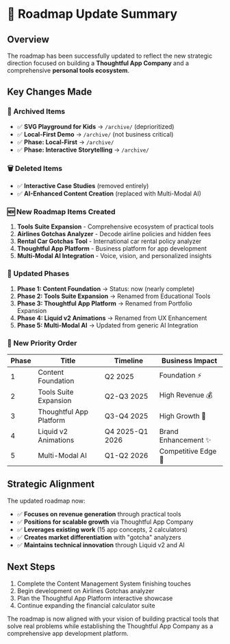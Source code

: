 # 🚀 Roadmap Update Summary

## Overview
The roadmap has been successfully updated to reflect the new strategic direction focused on building a **Thoughtful App Company** and a comprehensive **personal tools ecosystem**.

## Key Changes Made

### 📁 Archived Items
- ✅ **SVG Playground for Kids** → `/archive/` (deprioritized)
- ✅ **Local-First Demo** → `/archive/` (not business critical)
- ✅ **Phase: Local-First** → `/archive/`
- ✅ **Phase: Interactive Storytelling** → `/archive/`

### 🗑️ Deleted Items
- ✅ **Interactive Case Studies** (removed entirely)
- ✅ **AI-Enhanced Content Creation** (replaced with Multi-Modal AI)

### 🆕 New Roadmap Items Created
1. **Tools Suite Expansion** - Comprehensive ecosystem of practical tools
2. **Airlines Gotchas Analyzer** - Decode airline policies and hidden fees
3. **Rental Car Gotchas Tool** - International car rental policy analyzer
4. **Thoughtful App Platform** - Business platform for app development
5. **Multi-Modal AI Integration** - Voice, vision, and personalized insights

### 📝 Updated Phases
1. **Phase 1: Content Foundation** → Status: now (nearly complete)
2. **Phase 2: Tools Suite Expansion** → Renamed from Educational Tools
3. **Phase 3: Thoughtful App Platform** → Renamed from Portfolio Expansion
4. **Phase 4: Liquid v2 Animations** → Renamed from UX Enhancement
5. **Phase 5: Multi-Modal AI** → Updated from generic AI Integration

### 🎯 New Priority Order
| Phase | Title | Timeline | Business Impact |
|-------|-------|----------|-----------------|
| 1 | Content Foundation | Q2 2025 | Foundation ⚡ |
| 2 | Tools Suite Expansion | Q2-Q3 2025 | High Revenue 💰 |
| 3 | Thoughtful App Platform | Q3-Q4 2025 | High Growth 🚀 |
| 4 | Liquid v2 Animations | Q4 2025-Q1 2026 | Brand Enhancement ✨ |
| 5 | Multi-Modal AI | Q1-Q2 2026 | Competitive Edge 🤖 |

## Strategic Alignment
The updated roadmap now:
- ✅ **Focuses on revenue generation** through practical tools
- ✅ **Positions for scalable growth** via Thoughtful App Company
- ✅ **Leverages existing work** (15 app concepts, 2 calculators)
- ✅ **Creates market differentiation** with "gotcha" analyzers
- ✅ **Maintains technical innovation** through Liquid v2 and AI

## Next Steps
1. Complete the Content Management System finishing touches
2. Begin development on Airlines Gotchas analyzer
3. Plan the Thoughtful App Platform interactive showcase
4. Continue expanding the financial calculator suite

The roadmap is now aligned with your vision of building practical tools that solve real problems while establishing the Thoughtful App Company as a comprehensive app development platform.